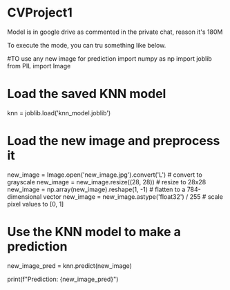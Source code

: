 # CVProject1
Model is in google drive as commented in the private chat, reason it's 180M

To execute the mode, you can tru something like below.

#TO use any new image for prediction 
import numpy as np
import joblib
from PIL import Image

# Load the saved KNN model
knn = joblib.load('knn_model.joblib')

# Load the new image and preprocess it
new_image = Image.open('new_image.jpg').convert('L')  # convert to grayscale
new_image = new_image.resize((28, 28))  # resize to 28x28
new_image = np.array(new_image).reshape(1, -1)  # flatten to a 784-dimensional vector
new_image = new_image.astype('float32') / 255  # scale pixel values to [0, 1]

# Use the KNN model to make a prediction
new_image_pred = knn.predict(new_image)

print(f"Prediction: {new_image_pred}")

